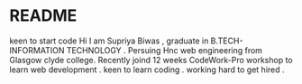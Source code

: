 # README
keen to start code
Hi 
I am Supriya Biwas , graduate in B.TECH-INFORMATION TECHNOLOGY . 
Persuing Hnc web engineering from Glasgow clyde college. 
Recently joind 12 weeks CodeWork-Pro workshop to learn web development .
keen to learn coding .
working hard to get hired  .
